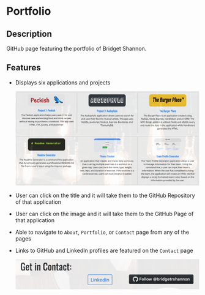 # Portfolio

## Description

GitHub page featuring the portfolio of Bridget Shannon.

## Features

- Displays six applications and projects

  ![Portfolio projects and applications](./assets/images/portfoliodisplay.png)

- User can click on the title and it will take them to the GitHub Repository of that application
- User can click on the image and it will take them to the GitHub Page of that application
- Able to navigate to `About`, `Portfolio`, or `Contact` page from any of the pages
- Links to GitHub and LinkedIn profiles are featured on the `Contact` page

  ![Networking buttons](./assets/images/networking.png)

